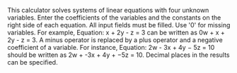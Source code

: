 This calculator solves systems of linear equations with four unknown variables. Enter the coefficients of the variables and the constants on the right side of each equation. All input fields must be filled. Use '0' for missing variables. For example, Equation: x + 2y - z = 3 can be written as 0w + x + 2y - z = 3. A minus operator is replaced by a plus operator and a negative coefficient of a variable. For instance, Equation: 2w - 3x + 4y − 5z = 10 should be written as 2w + -3x + 4y + −5z = 10. Decimal places in the results can be specified.
